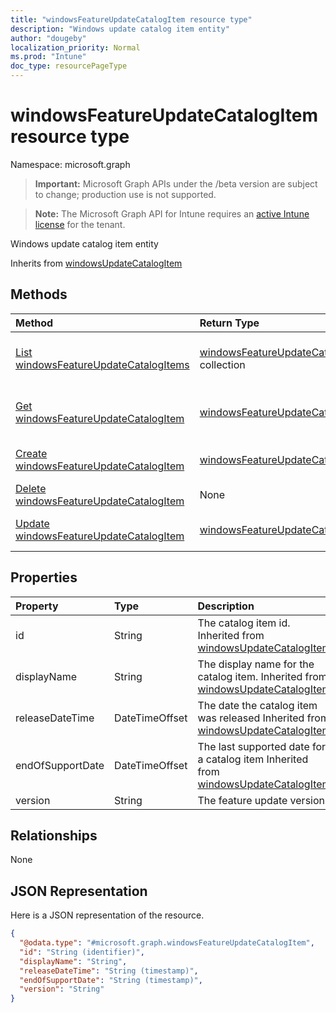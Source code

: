 ```yaml
---
title: "windowsFeatureUpdateCatalogItem resource type"
description: "Windows update catalog item entity"
author: "dougeby"
localization_priority: Normal
ms.prod: "Intune"
doc_type: resourcePageType
---
```


# windowsFeatureUpdateCatalogItem resource type

Namespace: microsoft.graph

> **Important:** Microsoft Graph APIs under the /beta version are subject to change; production use is not supported.

> **Note:** The Microsoft Graph API for Intune requires an [active Intune license](https://go.microsoft.com/fwlink/?linkid=839381) for the tenant.

Windows update catalog item entity


Inherits from [windowsUpdateCatalogItem](../resources/intune-softwareupdate-windowsupdatecatalogitem.md)

## Methods
|Method|Return Type|Description|
|:---|:---|:---|
|[List windowsFeatureUpdateCatalogItems](../api/intune-softwareupdate-windowsfeatureupdatecatalogitem-list.md)|[windowsFeatureUpdateCatalogItem](../resources/intune-softwareupdate-windowsfeatureupdatecatalogitem.md) collection|List properties and relationships of the [windowsFeatureUpdateCatalogItem](../resources/intune-softwareupdate-windowsfeatureupdatecatalogitem.md) objects.|
|[Get windowsFeatureUpdateCatalogItem](../api/intune-softwareupdate-windowsfeatureupdatecatalogitem-get.md)|[windowsFeatureUpdateCatalogItem](../resources/intune-softwareupdate-windowsfeatureupdatecatalogitem.md)|Read properties and relationships of the [windowsFeatureUpdateCatalogItem](../resources/intune-softwareupdate-windowsfeatureupdatecatalogitem.md) object.|
|[Create windowsFeatureUpdateCatalogItem](../api/intune-softwareupdate-windowsfeatureupdatecatalogitem-create.md)|[windowsFeatureUpdateCatalogItem](../resources/intune-softwareupdate-windowsfeatureupdatecatalogitem.md)|Create a new [windowsFeatureUpdateCatalogItem](../resources/intune-softwareupdate-windowsfeatureupdatecatalogitem.md) object.|
|[Delete windowsFeatureUpdateCatalogItem](../api/intune-softwareupdate-windowsfeatureupdatecatalogitem-delete.md)|None|Deletes a [windowsFeatureUpdateCatalogItem](../resources/intune-softwareupdate-windowsfeatureupdatecatalogitem.md).|
|[Update windowsFeatureUpdateCatalogItem](../api/intune-softwareupdate-windowsfeatureupdatecatalogitem-update.md)|[windowsFeatureUpdateCatalogItem](../resources/intune-softwareupdate-windowsfeatureupdatecatalogitem.md)|Update the properties of a [windowsFeatureUpdateCatalogItem](../resources/intune-softwareupdate-windowsfeatureupdatecatalogitem.md) object.|

## Properties
|Property|Type|Description|
|:---|:---|:---|
|id|String|The catalog item id. Inherited from [windowsUpdateCatalogItem](../resources/intune-softwareupdate-windowsupdatecatalogitem.md)|
|displayName|String|The display name for the catalog item. Inherited from [windowsUpdateCatalogItem](../resources/intune-softwareupdate-windowsupdatecatalogitem.md)|
|releaseDateTime|DateTimeOffset|The date the catalog item was released Inherited from [windowsUpdateCatalogItem](../resources/intune-softwareupdate-windowsupdatecatalogitem.md)|
|endOfSupportDate|DateTimeOffset|The last supported date for a catalog item Inherited from [windowsUpdateCatalogItem](../resources/intune-softwareupdate-windowsupdatecatalogitem.md)|
|version|String|The feature update version|

## Relationships
None

## JSON Representation
Here is a JSON representation of the resource.
<!-- {
  "blockType": "resource",
  "keyProperty": "id",
  "@odata.type": "microsoft.graph.windowsFeatureUpdateCatalogItem"
}
-->
``` json
{
  "@odata.type": "#microsoft.graph.windowsFeatureUpdateCatalogItem",
  "id": "String (identifier)",
  "displayName": "String",
  "releaseDateTime": "String (timestamp)",
  "endOfSupportDate": "String (timestamp)",
  "version": "String"
}
```





